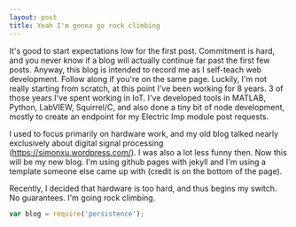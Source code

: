 ```yaml
---
layout: post
title: Yeah I'm gonna go rock climbing
---
```


It's good to start expectations low for the first post. Commitment is hard, and you never know if a blog will actually continue far past the first few posts. Anyway, this blog is intended to record me as I self-teach web development. Follow along if you're on the same page. Luckily, I'm not really starting from scratch, at this point I've been working for 8 years. 3 of those years I've spent working in IoT. I've developed tools in MATLAB, Python, LabVIEW, Squirrel/C, and also done a tiny bit of node development, mostly to create an endpoint for my Electric Imp module post requests. 

I used to focus primarily on hardware work, and my old blog talked nearly exclusively about digital signal processing (https://simonxu.wordpress.com/). I was also a lot less funny then. Now this will be my new blog. I'm using github pages with jekyll and I'm using a template someone else came up with (credit is on the bottom of the page).

Recently, I decided that hardware is too hard, and thus begins my switch. No guarantees. I'm going rock climbing.

~~~ js
var blog = require('persistence');
~~~
